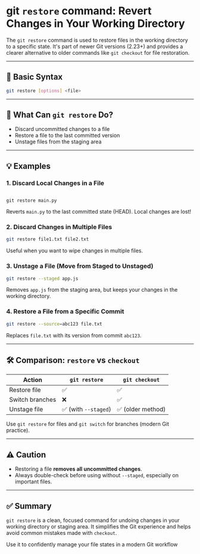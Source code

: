 # git `restore` command:   Revert Changes in Your Working Directory

The `git restore` command is used to restore files in the working directory to a specific state. It's part of newer Git versions (2.23+) and provides a clearer alternative to older commands like `git checkout` for file restoration.

---

## 🧰 Basic Syntax
```bash
git restore [options] <file>
```

---

## 🎯 What Can `git restore` Do?
- Discard uncommitted changes to a file
- Restore a file to the last committed version
- Unstage files from the staging area

---

## 💡 Examples

### 1. Discard Local Changes in a File
```

git restore main.py
```
Reverts `main.py` to the last committed state (HEAD). Local changes are lost!

### 2. Discard Changes in Multiple Files
```bash
git restore file1.txt file2.txt
```
Useful when you want to wipe changes in multiple files.

### 3. Unstage a File (Move from Staged to Unstaged)
```bash
git restore --staged app.js
```
Removes `app.js` from the staging area, but keeps your changes in the working directory.

### 4. Restore a File from a Specific Commit
```bash
git restore --source=abc123 file.txt
```
Replaces `file.txt` with its version from commit `abc123`.

---

## 🛠️ Comparison: `restore` vs `checkout`
| Action | `git restore` | `git checkout` |
|--------|----------------|-----------------|
| Restore file | ✅ | ✅ |
| Switch branches | ❌ | ✅ |
| Unstage file | ✅ (with `--staged`) | ✅ (older method) |

Use `git restore` for files and `git switch` for branches (modern Git practice).

---

## ⚠️ Caution
- Restoring a file **removes all uncommitted changes**.
- Always double-check before using without `--staged`, especially on important files.

---

## ✅ Summary
`git restore` is a clean, focused command for undoing changes in your working directory or staging area. It simplifies the Git experience and helps avoid common mistakes made with `checkout`.

Use it to confidently manage your file states in a modern Git workflow